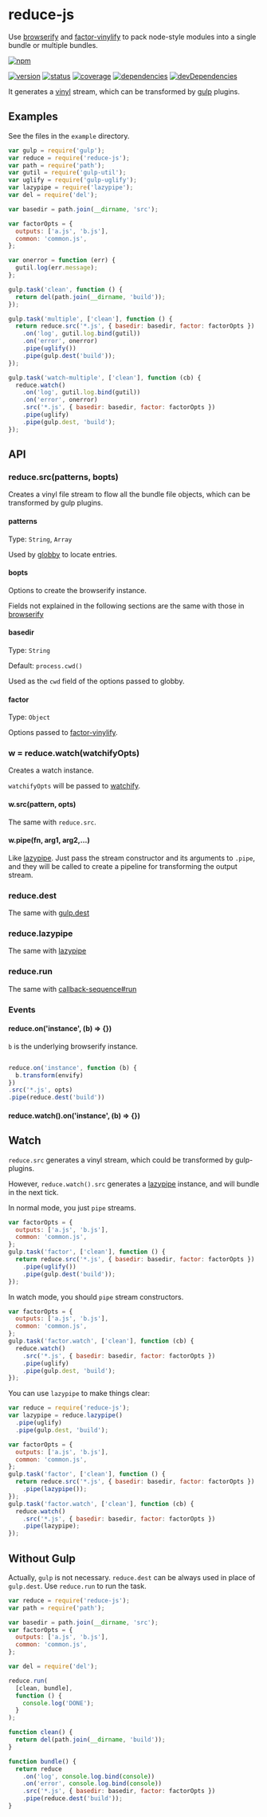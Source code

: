 # reduce-js
Use [browserify](https://www.npmjs.com/package/browserify)
and [factor-vinylify](https://www.npmjs.com/package/factor-vinylify)
to pack node-style modules into a single bundle or multiple bundles.

[![npm](https://nodei.co/npm/reduce-js.png?downloads=true)](https://www.npmjs.org/package/reduce-js)

[![version](https://img.shields.io/npm/v/reduce-js.svg)](https://www.npmjs.org/package/reduce-js)
[![status](https://travis-ci.org/zoubin/reduce-js.svg?branch=master)](https://travis-ci.org/zoubin/reduce-js)
[![coverage](https://img.shields.io/coveralls/zoubin/reduce-js.svg)](https://coveralls.io/github/zoubin/reduce-js)
[![dependencies](https://david-dm.org/zoubin/reduce-js.svg)](https://david-dm.org/zoubin/reduce-js)
[![devDependencies](https://david-dm.org/zoubin/reduce-js/dev-status.svg)](https://david-dm.org/zoubin/reduce-js#info=devDependencies)

It generates a [vinyl](https://www.npmjs.com/package/vinyl) stream,
which can be transformed by [gulp](https://www.npmjs.com/package/gulp) plugins.

## Examples

See the files in the `example` directory.

```javascript
var gulp = require('gulp');
var reduce = require('reduce-js');
var path = require('path');
var gutil = require('gulp-util');
var uglify = require('gulp-uglify');
var lazypipe = require('lazypipe');
var del = require('del');

var basedir = path.join(__dirname, 'src');

var factorOpts = {
  outputs: ['a.js', 'b.js'],
  common: 'common.js',
};

var onerror = function (err) {
  gutil.log(err.message);
};

gulp.task('clean', function () {
  return del(path.join(__dirname, 'build'));
});

gulp.task('multiple', ['clean'], function () {
  return reduce.src('*.js', { basedir: basedir, factor: factorOpts })
    .on('log', gutil.log.bind(gutil))
    .on('error', onerror)
    .pipe(uglify())
    .pipe(gulp.dest('build'));
});

gulp.task('watch-multiple', ['clean'], function (cb) {
  reduce.watch()
    .on('log', gutil.log.bind(gutil))
    .on('error', onerror)
    .src('*.js', { basedir: basedir, factor: factorOpts })
    .pipe(uglify)
    .pipe(gulp.dest, 'build');
});

```

## API

### reduce.src(patterns, bopts)

Creates a vinyl file stream to flow all the bundle file objects,
which can be transformed by gulp plugins.

#### patterns

Type: `String`, `Array`

Used by [globby](https://github.com/sindresorhus/globby) to locate entries.

#### bopts

Options to create the browserify instance.

Fields not explained in the following sections
are the same with those in [browserify](https://github.com/substack/node-browserify#browserifyfiles--opts)

#### basedir

Type: `String`

Default: `process.cwd()`

Used as the `cwd` field of the options passed to globby.

#### factor

Type: `Object`

Options passed to [factor-vinylify](https://github.com/zoubin/factor-vinylify#options).

### w = reduce.watch(watchifyOpts)

Creates a watch instance.

`watchifyOpts` will be passed to [watchify](https://github.com/substack/watchify).

#### w.src(pattern, opts)

The same with `reduce.src`.

#### w.pipe(fn, arg1, arg2,...)

Like [lazypipe](https://github.com/OverZealous/lazypipe).
Just pass the stream constructor and its arguments to `.pipe`,
and they will be called to create a pipeline
for transforming the output stream.


### reduce.dest

The same with [gulp.dest](https://github.com/gulpjs/gulp/blob/master/docs/API.md#gulpdestpath-options)

### reduce.lazypipe

The same with [lazypipe](https://github.com/OverZealous/lazypipe)

### reduce.run

The same with [callback-sequence#run](https://github.com/zoubin/callback-sequence#sequenceruncallbacks-done)

### Events

#### reduce.on('instance', (b) => {})

`b` is the underlying browserify instance.

```javascript

reduce.on('instance', function (b) {
  b.transform(envify)
})
.src('*.js', opts)
.pipe(reduce.dest('build'))

```

#### reduce.watch().on('instance', (b) => {})

## Watch

`reduce.src` generates a vinyl stream,
which could be transformed by gulp-plugins.

However, `reduce.watch().src` generates a [lazypipe](https://github.com/OverZealous/lazypipe) instance,
and will bundle in the next tick.

In normal mode,
you just `pipe` streams.

```javascript
var factorOpts = {
  outputs: ['a.js', 'b.js'],
  common: 'common.js',
};
gulp.task('factor', ['clean'], function () {
  return reduce.src('*.js', { basedir: basedir, factor: factorOpts })
    .pipe(uglify())
    .pipe(gulp.dest('build'));
});
```

In watch mode,
you should `pipe` stream constructors.

```javascript
var factorOpts = {
  outputs: ['a.js', 'b.js'],
  common: 'common.js',
};
gulp.task('factor.watch', ['clean'], function (cb) {
  reduce.watch()
    .src('*.js', { basedir: basedir, factor: factorOpts })
    .pipe(uglify)
    .pipe(gulp.dest, 'build');
});
```

You can use `lazypipe` to make things clear:

```javascript
var reduce = require('reduce-js');
var lazypipe = reduce.lazypipe()
  .pipe(uglify)
  .pipe(gulp.dest, 'build');

var factorOpts = {
  outputs: ['a.js', 'b.js'],
  common: 'common.js',
};
gulp.task('factor', ['clean'], function () {
  return reduce.src('*.js', { basedir: basedir, factor: factorOpts })
    .pipe(lazypipe());
});
gulp.task('factor.watch', ['clean'], function (cb) {
  reduce.watch()
    .src('*.js', { basedir: basedir, factor: factorOpts })
    .pipe(lazypipe);
});
```

## Without Gulp

Actually, `gulp` is not necessary.
`reduce.dest` can be always used in place of `gulp.dest`.
Use `reduce.run` to run the task.

```javascript
var reduce = require('reduce-js');
var path = require('path');

var basedir = path.join(__dirname, 'src');
var factorOpts = {
  outputs: ['a.js', 'b.js'],
  common: 'common.js',
};

var del = require('del');

reduce.run(
  [clean, bundle],
  function () {
    console.log('DONE');
  }
);

function clean() {
  return del(path.join(__dirname, 'build'));
}

function bundle() {
  return reduce
    .on('log', console.log.bind(console))
    .on('error', console.log.bind(console))
    .src('*.js', { basedir: basedir, factor: factorOpts })
    .pipe(reduce.dest('build'));
}

```

